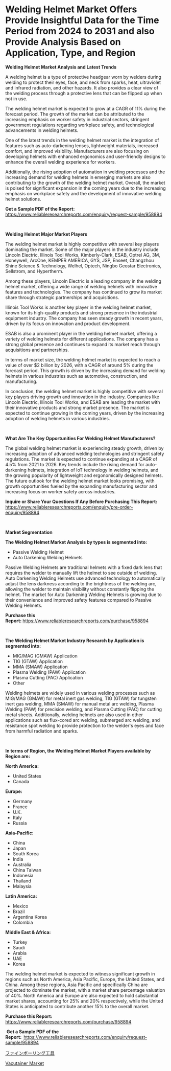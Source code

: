 <p><h1>Welding Helmet Market Offers Provide Insightful Data for the Time Period from 2024 to 2031 and also Provide Analysis Based on Application, Type, and Region</h1></p><p><strong>Welding Helmet Market Analysis and Latest Trends</strong></p>
<p><p>A welding helmet is a type of protective headgear worn by welders during welding to protect their eyes, face, and neck from sparks, heat, ultraviolet and infrared radiation, and other hazards. It also provides a clear view of the welding process through a protective lens that can be flipped up when not in use.</p><p>The welding helmet market is expected to grow at a CAGR of 11% during the forecast period. The growth of the market can be attributed to the increasing emphasis on worker safety in industrial sectors, stringent government regulations regarding workplace safety, and technological advancements in welding helmets.</p><p>One of the latest trends in the welding helmet market is the integration of features such as auto-darkening lenses, lightweight materials, increased comfort, and improved visibility. Manufacturers are also focusing on developing helmets with enhanced ergonomics and user-friendly designs to enhance the overall welding experience for workers.</p><p>Additionally, the rising adoption of automation in welding processes and the increasing demand for welding helmets in emerging markets are also contributing to the growth of the welding helmet market. Overall, the market is poised for significant expansion in the coming years due to the increasing emphasis on workplace safety and the development of innovative welding helmet solutions.</p></p>
<p><strong>Get a Sample PDF of the Report:&nbsp;</strong> <a href="https://www.reliableresearchreports.com/enquiry/request-sample/958894">https://www.reliableresearchreports.com/enquiry/request-sample/958894</a></p>
<p>&nbsp;</p>
<p><strong>Welding Helmet Major Market Players</strong></p>
<p><p>The welding helmet market is highly competitive with several key players dominating the market. Some of the major players in the industry include Lincoln Electric, Illinois Tool Works, Kimberly-Clark, ESAB, Optrel AG, 3M, Honeywell, ArcOne, KEMPER AMERICA, GYS, JSP, Enseet, Changzhou Shine Science & Technology, Welhel, Optech, Ningbo Geostar Electronics, Sellstrom, and Hypertherm.</p><p>Among these players, Lincoln Electric is a leading company in the welding helmet market, offering a wide range of welding helmets with innovative features and technologies. The company has continued to grow its market share through strategic partnerships and acquisitions.</p><p>Illinois Tool Works is another key player in the welding helmet market, known for its high-quality products and strong presence in the industrial equipment industry. The company has seen steady growth in recent years, driven by its focus on innovation and product development.</p><p>ESAB is also a prominent player in the welding helmet market, offering a variety of welding helmets for different applications. The company has a strong global presence and continues to expand its market reach through acquisitions and partnerships.</p><p>In terms of market size, the welding helmet market is expected to reach a value of over $2 billion by 2026, with a CAGR of around 5% during the forecast period. This growth is driven by the increasing demand for welding helmets in various industries such as automotive, construction, and manufacturing.</p><p>In conclusion, the welding helmet market is highly competitive with several key players driving growth and innovation in the industry. Companies like Lincoln Electric, Illinois Tool Works, and ESAB are leading the market with their innovative products and strong market presence. The market is expected to continue growing in the coming years, driven by the increasing adoption of welding helmets in various industries.</p></p>
<p>&nbsp;</p>
<p><strong>What Are The Key Opportunities For Welding Helmet Manufacturers?</strong></p>
<p><p>The global welding helmet market is experiencing steady growth, driven by increasing adoption of advanced welding technologies and stringent safety regulations. The market is expected to continue expanding at a CAGR of 4.5% from 2021 to 2026. Key trends include the rising demand for auto-darkening helmets, integration of IoT technology in welding helmets, and the growing popularity of lightweight and ergonomically designed helmets. The future outlook for the welding helmet market looks promising, with growth opportunities fueled by the expanding manufacturing sector and increasing focus on worker safety across industries.</p></p>
<p><strong>Inquire or Share Your Questions If Any Before Purchasing This Report:</strong> <a href="https://www.reliableresearchreports.com/enquiry/pre-order-enquiry/958894">https://www.reliableresearchreports.com/enquiry/pre-order-enquiry/958894</a></p>
<p>&nbsp;</p>
<p><strong>Market Segmentation</strong></p>
<p><strong>The Welding Helmet Market Analysis by types is segmented into:</strong></p>
<p><ul><li>Passive Welding Helmet</li><li>Auto Darkening Welding Helmets</li></ul></p>
<p><p>Passive Welding Helmets are traditional helmets with a fixed dark lens that requires the welder to manually lift the helmet to see outside of welding. Auto Darkening Welding Helmets use advanced technology to automatically adjust the lens darkness according to the brightness of the welding arc, allowing the welder to maintain visibility without constantly flipping the helmet. The market for Auto Darkening Welding Helmets is growing due to their convenience and improved safety features compared to Passive Welding Helmets.</p></p>
<p><strong>Purchase this Report:&nbsp;</strong><a href="https://www.reliableresearchreports.com/purchase/958894">https://www.reliableresearchreports.com/purchase/958894</a></p>
<p>&nbsp;</p>
<p><strong>The Welding Helmet Market Industry Research by Application is segmented into:</strong></p>
<p><ul><li>MIG/MAG (GMAW) Application</li><li>TIG (GTAW) Application</li><li>MMA (SMAW) Application</li><li>Plasma Welding (PAW) Application</li><li>Plasma Cutting (PAC) Application</li><li>Other</li></ul></p>
<p><p>Welding helmets are widely used in various welding processes such as MIG/MAG (GMAW) for metal inert gas welding, TIG (GTAW) for tungsten inert gas welding, MMA (SMAW) for manual metal arc welding, Plasma Welding (PAW) for precision welding, and Plasma Cutting (PAC) for cutting metal sheets. Additionally, welding helmets are also used in other applications such as flux-cored arc welding, submerged arc welding, and resistance spot welding to provide protection to the welder's eyes and face from harmful radiation and sparks.</p></p>
<p>&nbsp;</p>
<p><strong>In terms of Region, the Welding Helmet Market Players available by Region are:</strong></p>
<p>
    <p> <strong> North America: </strong>
        <ul>
            <li>United States</li>
            <li>Canada</li>
        </ul>
        </p> 
    <p> <strong> Europe: </strong>
        <ul>
            <li>Germany</li>
            <li>France</li>
            <li>U.K.</li>
            <li>Italy</li>
            <li>Russia</li>
        </ul>
        </p> 
    <p> <strong> Asia-Pacific: </strong>
        <ul>
            <li>China</li>
            <li>Japan</li>
            <li>South Korea</li>
            <li>India</li>
            <li>Australia</li>
            <li>China Taiwan</li>
            <li>Indonesia</li>
            <li>Thailand</li>
            <li>Malaysia</li>
        </ul>
        </p> 
    <p> <strong> Latin America: </strong>
        <ul>
            <li>Mexico</li>
            <li>Brazil</li>
            <li>Argentina Korea</li>
            <li>Colombia</li>
        </ul>
        </p> 
    <p> <strong> Middle East & Africa: </strong>
        <ul>
            <li>Turkey</li>
            <li>Saudi</li>
            <li>Arabia</li>
            <li>UAE</li>
            <li>Korea</li>
        </ul>
    </p>
    </p>
<p><p>The welding helmet market is expected to witness significant growth in regions such as North America, Asia Pacific, Europe, the United States, and China. Among these regions, Asia Pacific and specifically China are projected to dominate the market, with a market share percentage valuation of 40%. North America and Europe are also expected to hold substantial market shares, accounting for 25% and 20% respectively, while the United States is anticipated to contribute another 15% to the overall market.</p></p>
<p><strong>Purchase this Report: </strong><a href="https://www.reliableresearchreports.com/purchase/958894">https://www.reliableresearchreports.com/purchase/958894</a></p>
<p>&nbsp;<strong>Get a Sample PDF of the Report:&nbsp;&nbsp;</strong><a href="https://www.reliableresearchreports.com/enquiry/request-sample/958894">https://www.reliableresearchreports.com/enquiry/request-sample/958894</a></p>
<p><strong></strong></p>
<p><p><a href="https://github.com/ksxzwxabcuynh011/Market-Research-Report-List-1/blob/main/57852755372.md">ファインボーリング工具</a></p><p><a href="https://github.com/BryceTownsendr/Market-Research-Report-List-4/blob/main/vacutainer-market.md">Vacutainer Market</a></p></p>